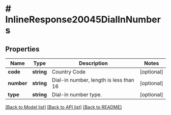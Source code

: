 # # InlineResponse20045DialInNumbers

## Properties

Name | Type | Description | Notes
------------ | ------------- | ------------- | -------------
**code** | **string** | Country Code | [optional] 
**number** | **string** | Dial-in number, length is less than 16 | [optional] 
**type** | **string** | Dial-in number type. | [optional] 

[[Back to Model list]](../../README.md#documentation-for-models) [[Back to API list]](../../README.md#documentation-for-api-endpoints) [[Back to README]](../../README.md)


